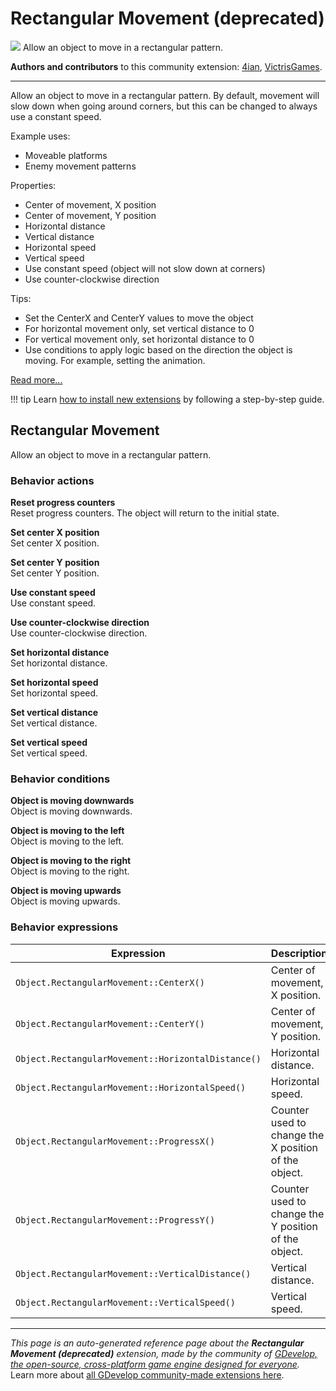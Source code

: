 # Rectangular Movement (deprecated)

<img src="https://resources.gdevelop-app.com/assets/Icons/shape-rectangle-plus.svg" class="extension-icon"></img>
Allow an object to move in a rectangular pattern.

**Authors and contributors** to this community extension: [4ian](https://gd.games/4ian), [VictrisGames](https://gd.games/VictrisGames).

---

Allow an object to move in a rectangular pattern.
By default, movement will slow down when going around corners, but this can be changed to always use a constant speed.

Example uses:

- Moveable platforms
- Enemy movement patterns

Properties:

- Center of movement, X position
- Center of movement, Y position
- Horizontal distance
- Vertical distance
- Horizontal speed
- Vertical speed
- Use constant speed (object will not slow down at corners)
- Use counter-clockwise direction

Tips:

- Set the CenterX and CenterY values to move the object
- For horizontal movement only, set vertical distance to 0
- For vertical movement only, set horizontal distance to 0
- Use conditions to apply logic based on the direction the object is moving.  For example, setting the animation.

[Read more...](https://victrisgames.itch.io/extension-rectangular-movement)

!!! tip
    Learn [how to install new extensions](/gdevelop5/extensions/search) by following a step-by-step guide.



## Rectangular Movement 

Allow an object to move in a rectangular pattern. 

### Behavior actions

**Reset progress counters**  
Reset progress counters. The object will return to the initial state.

**Set center X position**  
Set center X position.

**Set center Y position**  
Set center Y position.

**Use constant speed**  
Use constant speed.

**Use counter-clockwise direction**  
Use counter-clockwise direction.

**Set horizontal distance**  
Set horizontal distance.

**Set horizontal speed**  
Set horizontal speed.

**Set vertical distance**  
Set vertical distance.

**Set vertical speed**  
Set vertical speed.

### Behavior conditions

**Object is moving downwards**  
Object is moving downwards.

**Object is moving to the left**  
Object is moving to the left.

**Object is moving to the right**  
Object is moving to the right.

**Object is moving upwards**  
Object is moving upwards.

### Behavior expressions

| Expression | Description |  |
|-----|-----|-----|
| `Object.RectangularMovement::CenterX()` | Center of movement, X position. ||
| `Object.RectangularMovement::CenterY()` | Center of movement, Y position. ||
| `Object.RectangularMovement::HorizontalDistance()` | Horizontal distance. ||
| `Object.RectangularMovement::HorizontalSpeed()` | Horizontal speed. ||
| `Object.RectangularMovement::ProgressX()` | Counter used to change the X position of the object. ||
| `Object.RectangularMovement::ProgressY()` | Counter used to change the Y position of the object. ||
| `Object.RectangularMovement::VerticalDistance()` | Vertical distance. ||
| `Object.RectangularMovement::VerticalSpeed()` | Vertical speed. ||

---

*This page is an auto-generated reference page about the **Rectangular Movement (deprecated)** extension, made by the community of [GDevelop, the open-source, cross-platform game engine designed for everyone](https://gdevelop.io/).* Learn more about [all GDevelop community-made extensions here](/gdevelop5/extensions).